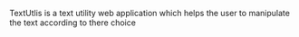 TextUtlis is a text utility web application which helps the user to manipulate the text according to there choice
